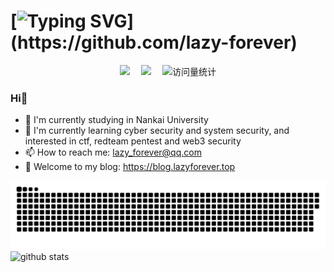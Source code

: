  # [![Typing SVG](https://readme-typing-svg.demolab.com?font=Fira+Code&pause=1000&width=435&lines=Hi%F0%9F%91%8B%2C+I'm+lazy_forever!;Welcome+to+my+homepage!)](https://github.com/lazy-forever)

 <!-- profile logo 个人资料徽标 -->
  <div align="center">
    <a href="https://space.bilibili.com/490568380/"><img src="https://img.shields.io/badge/Bilibili-B站-ff69b4" /></a>&emsp;
    <a href="https://gitee.com/lazy_forever"><img src="https://img.shields.io/badge/gitee-码云-C61B21" /></a>&emsp;
    <!-- visitor statistics logo 访客数统计徽标 -->
    <img src="https://komarev.com/ghpvc/?username=lazy-forever&label=Views&color=0e75b6&style=flat" alt="访问量统计" />
  </div>


<!--
**lazy-forever/lazy-forever** is a ✨ _special_ ✨ repository because its `README.md` (this file) appears on your GitHub profile.

Here are some ideas to get you started:

- 🔭 I’m currently working on ...
- 🌱 I’m currently learning ...
- 👯 I’m looking to collaborate on ...
- 🤔 I’m looking for help with ...
- 💬 Ask me about ...
- 📫 How to reach me: ...
- 😄 Pronouns: ...
- ⚡ Fun fact: ...
-->
### Hi👋
- 🔭 I'm currently studying in Nankai University
- 🌱 I'm currently learning cyber security and system security, and interested in ctf, redteam pentest and web3 security
- 📫 How to reach me: lazy_forever@qq.com
- 💬 Welcome to my blog: https://blog.lazyforever.top

<!-- Snake Code Contribution Map 贪吃蛇代码贡献图 -->
<picture>
  <source media="(prefers-color-scheme: dark)" srcset="https://raw.githubusercontent.com/lazy-forever/lazy-forever/output/github-contribution-grid-snake-dark.svg">
  <source media="(prefers-color-scheme: light)" srcset="https://raw.githubusercontent.com/lazy-forever/lazy-forever/output/github-contribution-grid-snake.svg">
  <img alt="github contribution grid snake animation" src="https://raw.githubusercontent.com/lazy-forever/lazy-forever/output/github-contribution-grid-snake.svg">
</picture>
<!--
<img src='https://github-readme-stats.vercel.app/api?username=lazy-forever&show_icons=true&theme=tokyonight'>
-->
<picture>
  <source media="(prefers-color-scheme: dark)" srcset="https://github-readme-stats.vercel.app/api?username=lazy-forever&show_icons=true&theme=tokyonight">
  <source media="(prefers-color-scheme: light)" srcset="https://github-readme-stats.vercel.app/api?username=lazy-forever&show_icons=true&theme=buefy">
  <img alt="github stats" src="https://github-readme-stats.vercel.app/api?username=lazy-forever&show_icons=true&theme=buefy">
</picture>
